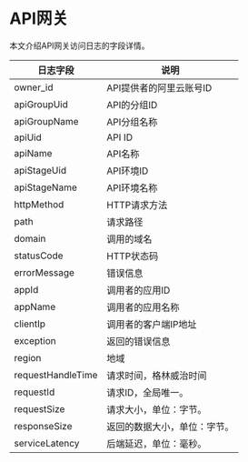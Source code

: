 # API网关

本文介绍API网关访问日志的字段详情。

|日志字段|说明|
|----|--|
|owner\_id|API提供者的阿里云账号ID|
|apiGroupUid|API的分组ID|
|apiGroupName|API分组名称|
|apiUid|API ID|
|apiName|API名称|
|apiStageUid|API环境ID|
|apiStageName|API环境名称|
|httpMethod|HTTP请求方法|
|path|请求路径|
|domain|调用的域名|
|statusCode|HTTP状态码|
|errorMessage|错误信息|
|appId|调用者的应用ID|
|appName|调用者的应用名称|
|clientIp|调用者的客户端IP地址|
|exception|返回的错误信息|
|region|地域|
|requestHandleTime|请求时间，格林威治时间|
|requestId|请求ID，全局唯一。|
|requestSize|请求大小，单位：字节。|
|responseSize|返回的数据大小，单位：字节。|
|serviceLatency|后端延迟，单位：毫秒。|

